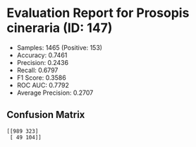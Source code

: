# Evaluation Report for Prosopis cineraria (ID: 147)
- Samples: 1465 (Positive: 153)
- Accuracy: 0.7461
- Precision: 0.2436
- Recall: 0.6797
- F1 Score: 0.3586
- ROC AUC: 0.7792
- Average Precision: 0.2707

## Confusion Matrix
```
[[989 323]
 [ 49 104]]
```